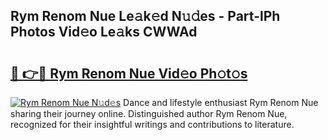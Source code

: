 ## Rym Renom Nue Le𝚊k𝚎d N𝚞𝚍es - Part-lPh Photos Vid𝚎o Le𝚊ks CWWAd

# <h2><a href="http://fb015j.evod.top/?m=Rym+Renom+Nue">🔗 👉🔴 Rym Renom Nue Vid𝚎o Ph𝚘t𝚘s</a></h2>

[![Rym Renom Nue N𝚞d𝚎s](https://i.imgur.com/8V9OHl7.gif)](http://fb015j.evod.top/?m=Rym+Renom+Nue)
Dance and lifestyle enthusiast Rym Renom Nue sharing their journey online. Distinguished author Rym Renom Nue, recognized for their insightful writings and contributions to literature. 
